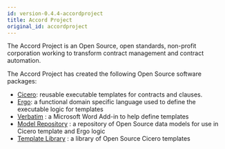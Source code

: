 ```yaml
---
id: version-0.4.4-accordproject
title: Accord Project
original_id: accordproject
---
```


The Accord Project is an Open Source, open standards, non-profit corporation working to transform contract management and contract automation.

The Accord Project has created the following Open Source software packages:
- [Cicero](cicero.md): reusable executable templates for contracts and clauses. 
- [Ergo](ergo.md): a functional domain specific language used to define the executable logic for templates
- [Verbatim](verbatim.md) : a Microsoft Word Add-in to help define templates
- [Model Repository](model-repository.md) : a repository of Open Source data models for use in Cicero template and Ergo logic
- [Template Library](template-library.md) : a library of Open Source Cicero templates